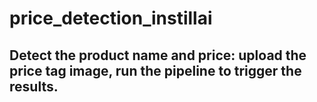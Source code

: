 # price_detection_instillai

## Detect the product name and price: upload the price tag image, run the pipeline to trigger the results.
